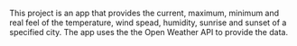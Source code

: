This project is an app that provides the current, maximum, minimum and real feel of the temperature, wind spead, humidity, sunrise and sunset of a specified city. The app uses the the Open Weather API to provide the data.